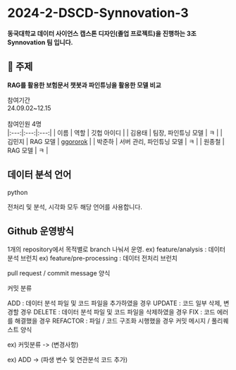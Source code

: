 # 2024-2-DSCD-Synnovation-3
**동국대학교 데이터 사이언스 캡스톤 디자인(졸업 프로젝트)을 진행하는 3조 Synnovation 팀 입니다.**


## 🤖 주제
**RAG를 활용한 보험문서 챗봇과 파인튜닝을 활용한 모델 비교**

참여기간 </br>
24.09.02~12.15 </br>
</br>
참여인원 4명</br>
|:---:|:---:|:---:|
| 이름 | 역할 | 깃헙 아이디 |
| 김용태 | 팀장, 파인튜닝 모델 | ㅋ |
| 김민지 | RAG 모델 | [ggororok](https://github.com/ggororok) |
| 박준하 | 서버 관리, 파인튜닝 모델 | ㅋ |
| 원종철 | RAG 모델 | ㅋ |


## 데이터 분석 언어
python

전처리 및 분석, 시각화 모두 해당 언어를 사용합니다.
## Github 운영방식
1개의 repository에서 목적별로 branch 나눠서 운영.
ex) feature/analysis : 데이터 분석 브런치
ex) feature/pre-processing : 데이터 전처리 브런치

pull request / commit message 양식

커밋 분류

ADD : 데이터 분석 파일 및 코드 파일을 추가하였을 경우
UPDATE : 코드 일부 삭제, 변경할 경우
DELETE : 데이터 분석 파일 및 코드 파일을 삭제하였을 경우
FIX : 코드 에러를 해결했을 경우
REFACTOR : 파일 / 코드 구조화 시행했을 경우
커밋 메시지 / 풀리퀘스트 양식

ex) 커밋분류 -> (변경사항)

ex) ADD -> (파생 변수 및 연관분석 코드 추가)
